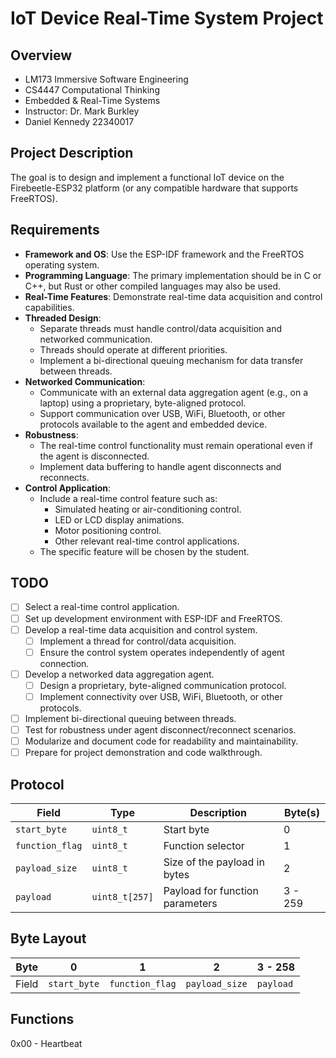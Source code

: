# IoT Device Real-Time System Project

## Overview
- LM173 Immersive Software Engineering
- CS4447 Computational Thinking
- Embedded & Real-Time Systems
- Instructor: Dr. Mark Burkley
- Daniel Kennedy 22340017


## Project Description
The goal is to design and implement a functional IoT device on the Firebeetle-ESP32 platform (or any compatible hardware that supports FreeRTOS). 

## Requirements
- **Framework and OS**: Use the ESP-IDF framework and the FreeRTOS operating system.
- **Programming Language**: The primary implementation should be in C or C++, but Rust or other compiled languages may also be used.
- **Real-Time Features**: Demonstrate real-time data acquisition and control capabilities.
- **Threaded Design**:
  - Separate threads must handle control/data acquisition and networked communication.
  - Threads should operate at different priorities.
  - Implement a bi-directional queuing mechanism for data transfer between threads.
- **Networked Communication**:
  - Communicate with an external data aggregation agent (e.g., on a laptop) using a proprietary, byte-aligned protocol.
  - Support communication over USB, WiFi, Bluetooth, or other protocols available to the agent and embedded device.
- **Robustness**:
  - The real-time control functionality must remain operational even if the agent is disconnected.
  - Implement data buffering to handle agent disconnects and reconnects.
- **Control Application**:
  - Include a real-time control feature such as:
    - Simulated heating or air-conditioning control.
    - LED or LCD display animations.
    - Motor positioning control.
    - Other relevant real-time control applications.
  - The specific feature will be chosen by the student.

## TODO
- [ ] Select a real-time control application.
- [ ] Set up development environment with ESP-IDF and FreeRTOS.
- [ ] Develop a real-time data acquisition and control system.
  - [ ] Implement a thread for control/data acquisition.
  - [ ] Ensure the control system operates independently of agent connection.
- [ ] Develop a networked data aggregation agent.
  - [ ] Design a proprietary, byte-aligned communication protocol.
  - [ ] Implement connectivity over USB, WiFi, Bluetooth, or other protocols.
- [ ] Implement bi-directional queuing between threads.
- [ ] Test for robustness under agent disconnect/reconnect scenarios.
- [ ] Modularize and document code for readability and maintainability.
- [ ] Prepare for project demonstration and code walkthrough.

## Protocol

| Field          | Type     | Description                          | Byte(s)       |
|----------------|----------|--------------------------------------|---------------|
| `start_byte`   | `uint8_t`| Start byte                           | 0             |
| `function_flag`| `uint8_t`| Function selector                    | 1             |
| `payload_size` | `uint8_t`| Size of the payload in bytes         | 2             |
| `payload`      | `uint8_t[257]`| Payload for function parameters | 3 - 259       |

## Byte Layout

| Byte    | 0           | 1             | 2             | 3 - 258       |
|---------|-------------|---------------|---------------|---------------|
| Field   | `start_byte`| `function_flag`| `payload_size`| `payload`     |

## Functions
0x00 - Heartbeat
